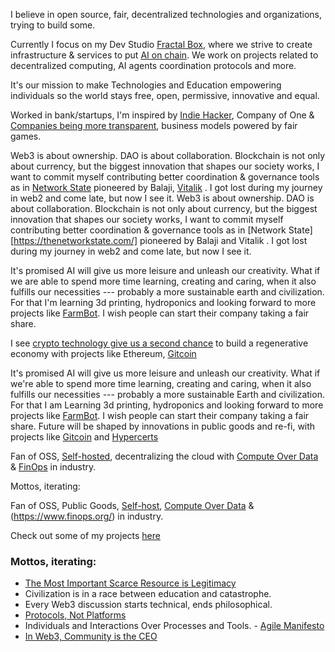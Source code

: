 I believe in open source, fair, decentralized technologies and organizations, trying to build some.

Currently I focus on my Dev Studio [Fractal Box](https://fractal.box/), where we strive to create infrastructure & services to put [AI on chain](https://www.placeholder.vc/blog/2023/10/23/artificial-intelligence-belongs-onchain). We work on projects related to decentralized computing, AI agents coordination protocols and more. 

It\'s our mission to make Technologies and Education empowering individuals so the world stays free, open, permissive, innovative and equal.

Worked in bank/startups, I\'m inspired by [Indie Hacker](https://www.indiehackers.com/), Company of One & [Companies being more transparent](https://www.slideshare.net/Bufferapp/buffer-culture-04), business models powered by fair games.

Web3 is about ownership. DAO is about collaboration. Blockchain is not only about currency, but the biggest innovation that shapes our society works, I want to commit myself contributing better coordination & governance tools as in [Network State](https://thenetworkstate.com/) pioneered by Balaji, [Vitalik](https://vitalik.ca/general/2022/07/13/networkstates.html) . I got lost during my journey in web2 and come late, but now I see it.
Web3 is about ownership. DAO is about collaboration. Blockchain is not only about currency, but the biggest innovation that shapes our society works, I want to commit myself contributing better coordination & governance tools as in [Network State][https://thenetworkstate.com/] pioneered by Balaji and Vitalik . I got lost during my journey in web2 and come late, but now I see it.

It\'s promised AI will give us more leisure and unleash our creativity. What if we are able to spend more time learning, creating and caring, when it also fulfills our necessities --- probably a more sustainable earth and civilization. For that I'm learning 3d printing, hydroponics and looking forward to more projects like [FarmBot](https://farm.bot/). I wish people can start their company taking a fair share.

I see [crypto technology give us a second chance](https://x.com/debuggingfuture/status/1786772431018840200) to build a regenerative economy with projects like Ethereum, [Gitcoin](https://gitcoin.co/) 

It\'s promised AI will give us more leisure and unleash our creativity. What if we\'re able to spend more time learning, creating and caring, when it also fulfills our necessities --- probably a more sustainable Earth and civilization. For that I am Learning 3d printing, hydroponics and looking forward to more projects like [FarmBot](https://farm.bot/). I wish people can start their company taking a fair share. Future will be shaped by innovations in public goods and re-fi, with projects like [Gitcoin](https://gitcoin.co/) and [Hypercerts](https://hypercerts.org/)

Fan of OSS, [Self-hosted](https://www.reddit.com/r/selfhosted/), decentralizing the cloud with [Compute Over Data](https://github.com/bacalhau-project/bacalhau) & [FinOps](https://www.finops.org/) in industry.

Mottos, iterating:

Fan of OSS, Public Goods, [Self-host](https://www.reddit.com/r/selfhosted/), [Compute Over Data](https://docs-ipfs-tech.ipns.dweb.link/concepts/cod/) & (https://www.finops.org/) in industry.


Check out some of my projects [here](/categories/work/)


### Mottos, iterating:
- [The Most Important Scarce Resource is Legitimacy](https://vitalik.eth.limo/general/2021/03/23/legitimacy.html)
- Civilization is in a race between education and catastrophe.
- Every Web3 discussion starts technical, ends philosophical.
- [Protocols, Not Platforms](https://knightcolumbia.org/content/protocols-not-platforms-a-technological-approach-to-free-speech)
- Individuals and Interactions Over Processes and Tools. - [Agile Manifesto](https://agilemanifesto.org/)
- [In Web3, Community is the CEO](https://x.com/sandeepnailwal/status/1556698309867233280)
